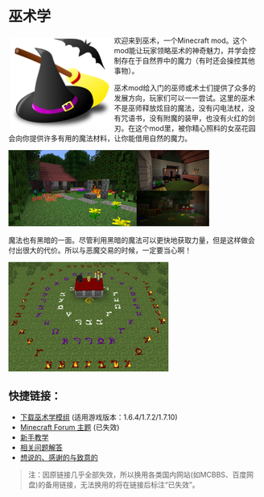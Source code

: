 # 巫术学

<div style="width:500px;">
  <img src="/images/witch-hat-broom-bat-md.png" align="left" width="200" hspace="5" vspace="5" />
    <p>欢迎来到巫术，一个Minecraft mod。这个mod能让玩家领略巫术的神奇魅力，并学会控制存在于自然界中的魔力（有时还会操控其他事物）。</p>
    <p>巫术mod给入门的巫师或术士们提供了众多的发展方向，玩家们可以一一尝试。这里的巫术不是巫师释放炫目的魔法，没有闪电法杖，没有咒语书，没有附魔的装甲，也没有火红的剑刃。在这个mod里，被你精心照料的女巫花园会向你提供许多有用的魔法材料，让你能借用自然的魔力。</p>
  <img src="/images/_cover2.png" />
    <p>魔法也有黑暗的一面。尽管利用黑暗的魔法可以更快地获取力量，但是这样做会付出很大的代价。所以与恶魔交易的时候，一定要当心啊！</p>
  <img src="/images/circle2.png" />
</div>

## 快捷链接：
  <ul>
    <li><a href="https://pan.baidu.com/s/1i3tIP05">下载巫术学模组</a> (适用游戏版本：1.6.4/1.7.2/1.7.10)</li>
    <li><a href="http://www.minecraftforum.net/forums/mapping-and-modding/minecraft-mods/wip-mods/1445248-witchery-0-23-2">Minecraft Forum 主题</a> (已失效)</li>
    <li><a href="https://github.com/GCVillager/Witchery-Wiki-Translation/blob/master/Getting started新手教学.md">新手教学</a></li>
    <li><a href="https://github.com/GCVillager/Witchery-Wiki-Translation/blob/master/Frequently Asked Questions相关问题解答.md">相关问题解答</a></li>
    <li><a href="https://github.com/GCVillager/Witchery-Wiki-Translation/blob/master/Thoughts, Acknowledgements & Credits
想说的、感谢的与致意的.md">想说的、感谢的与致意的</a></li>
  </ul>
  
  >注：因原链接几乎全部失效，所以换用各类国内网站(如MCBBS、百度网盘)的备用链接，无法换用的将在链接后标注“已失效”。
